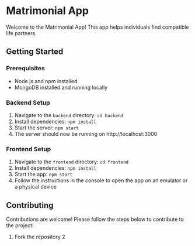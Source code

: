 # Matrimonial App

Welcome to the Matrimonial App! This app helps individuals find compatible life partners.

## Getting Started

### Prerequisites
- Node.js and npm installed
- MongoDB installed and running locally

### Backend Setup
1. Navigate to the `backend` directory: `cd backend`
2. Install dependencies: `npm install`
3. Start the server: `npm start`
4. The server should now be running on http://localhost:3000

### Frontend Setup
1. Navigate to the `frontend` directory: `cd frontend`
2. Install dependencies: `npm install`
3. Start the app: `npm start`
4. Follow the instructions in the console to open the app on an emulator or a physical device

## Contributing

Contributions are welcome! Please follow the steps below to contribute to the project:

1. Fork the repository
2
